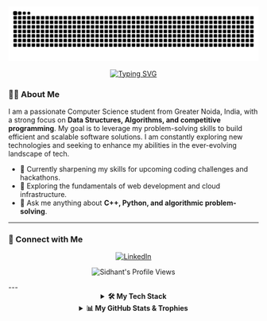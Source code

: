 <p align="center">
  <img src="https://raw.githubusercontent.com/Sidhant0707/Sidhant0707/output/github-contribution-grid-snake-dark.svg" alt="GitHub Contribution Snake Animation"/>
</p>

<p align="center">
  <a href="https://git.io/typing-svg">
    <img src="https://readme-typing-svg.demolab.com?size=32&pause=500&duration=2000&color=FFD700&center=true&vCenter=true&width=550&lines=HELLO%2C+I'M+SIDHANT%21;A+SOFTWARE+DEVELOPER;A+PROBLEM+SOLVER;A+TECH+ENTHUSIAST" alt="Typing SVG" />
  </a>
</p>

### 👨‍💻 About Me

I am a passionate Computer Science student from Greater Noida, India, with a strong focus on **Data Structures, Algorithms, and competitive programming**. My goal is to leverage my problem-solving skills to build efficient and scalable software solutions. I am constantly exploring new technologies and seeking to enhance my abilities in the ever-evolving landscape of tech.

- 🔭 Currently sharpening my skills for upcoming coding challenges and hackathons.
- 🌱 Exploring the fundamentals of web development and cloud infrastructure.
- 💬 Ask me anything about **C++, Python, and algorithmic problem-solving**.

---

### 🤝 Connect with Me

<p align="center">
  <a href="https://www.linkedin.com/in/sidhant07" target="_blank">
    <img src="https://img.shields.io/badge/LinkedIn-0077B5?style=for-the-badge&logo=linkedin&logoColor=white" alt="LinkedIn"/>
  </a>
</p>
<p align="center"> 
  <img src="https://komarev.com/ghpvc/?username=Sidhant0707&label=Profile+Views&color=0077B5&style=for-the-badge&link=&cache_bust=1" alt="Sidhant's Profile Views" />
</p>
---

<details align="center">
  <summary><b>🛠️ My Tech Stack</b></summary>
  <br/>
  <p align="center">
    <a href="https://skillicons.dev">
      <img src="https://skillicons.dev/icons?i=cpp,python,git,vscode,github" />
    </a>
  </p>
</details>

<details align="center">
  <summary><b>📊 My GitHub Stats & Trophies</b></summary>
  <br/>
  <p align="center">
    <img src="https://github-readme-stats.vercel.app/api?username=Sidhant0707&show_icons=true&theme=vision-friendly-dark&rank_icon=github" alt="Sidhant's GitHub Stats"/>
    <img src="https://streak-stats.demolab.com/?user=Sidhant0707&theme=vision-friendly-dark" alt="GitHub Streak"/>
    <br/>
    <img src="https://github-profile-trophy.vercel.app/?username=Sidhant0707&theme=vision-friendly-dark&rank=S,A,B" alt="GitHub Trophies"/>
  </p>
</details>
